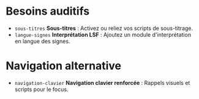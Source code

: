 # Besoins auditifs

- `sous-titres` **Sous-titres** : Activez ou reliez vos scripts de sous-titrage.
- `langue-signes` **Interprétation LSF** : Ajoutez un module d'interprétation en langue des signes.

# Navigation alternative

- `navigation-clavier` **Navigation clavier renforcée** : Rappels visuels et scripts pour le focus.
